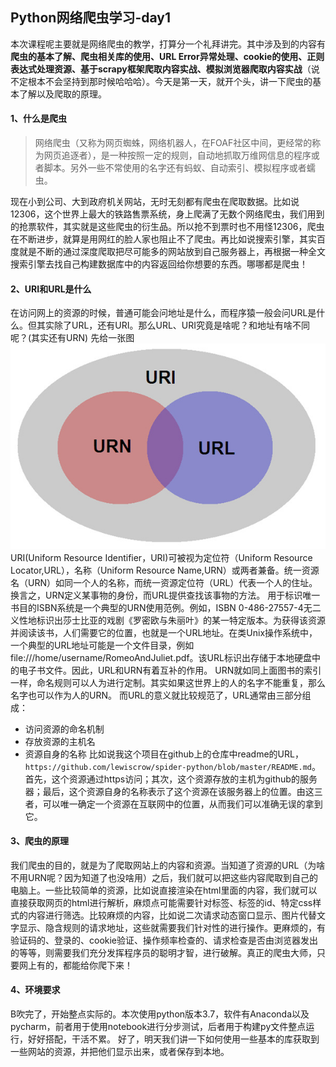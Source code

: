 ## Python网络爬虫学习-day1
本次课程呢主要就是网络爬虫的教学，打算分一个礼拜讲完。其中涉及到的内容有**爬虫的基本了解、爬虫相关库的使用、URL Error异常处理、cookie的使用、正则表达式处理资源、基于scrapy框架爬取内容实战、模拟浏览器爬取内容实战**（说不定根本不会坚持到那时候哈哈哈）。今天是第一天，就开个头，讲一下爬虫的基本了解以及爬取的原理。
#### 1、什么是爬虫
>网络爬虫（又称为网页蜘蛛，网络机器人，在FOAF社区中间，更经常的称为网页追逐者），是一种按照一定的规则，自动地抓取万维网信息的程序或者脚本。另外一些不常使用的名字还有蚂蚁、自动索引、模拟程序或者蠕虫。

现在小到公司、大到政府机关网站，无时无刻都有爬虫在爬取数据。比如说12306，这个世界上最大的铁路售票系统，身上爬满了无数个网络爬虫，我们用到的抢票软件，其实就是这些爬虫的衍生品。所以抢不到票时也不用怪12306，爬虫在不断进步，就算是用网红的脸人家也阻止不了爬虫。再比如说搜索引擎，其实百度就是不断的通过深度爬取把尽可能多的网站放到自己服务器上，再根据一种全文搜索引擎去找自己构建数据库中的内容返回给你想要的东西。哪哪都是爬虫！
#### 2、URI和URL是什么
在访问网上的资源的时候，普通可能会问地址是什么，而程序猿一般会问URL是什么。但其实除了URL，还有URI。那么URL、URI究竟是啥呢？和地址有啥不同呢？(其实还有URN)
先给一张图
![图1](https://github.com/lewiscrow/spider-python/blob/master/images/day1-1.png)
URI(Uniform Resource Identifier，URI)可被视为定位符（Uniform Resource Locator,URL），名称（Uniform Resource Name,URN）或两者兼备。统一资源名（URN）如同一个人的名称，而统一资源定位符（URL）代表一个人的住址。换言之，URN定义某事物的身份，而URL提供查找该事物的方法。
用于标识唯一书目的ISBN系统是一个典型的URN使用范例。例如，ISBN 0-486-27557-4无二义性地标识出莎士比亚的戏剧《罗密欧与朱丽叶》的某一特定版本。为获得该资源并阅读该书，人们需要它的位置，也就是一个URL地址。在类Unix操作系统中，一个典型的URL地址可能是一个文件目录，例如file:///home/username/RomeoAndJuliet.pdf。该URL标识出存储于本地硬盘中的电子书文件。因此，URL和URN有着互补的作用。
URN就如同上面图书的索引一样，命名规则可以人为进行定制。其实如果这世界上的人的名字不能重复，那么名字也可以作为人的URN。
而URL的意义就比较规范了，URL通常由三部分组成：
* 访问资源的命名机制
* 存放资源的主机名
* 资源自身的名称
比如说我这个项目在github上的仓库中readme的URL，`https://github.com/lewiscrow/spider-python/blob/master/README.md`。首先，这个资源通过https访问；其次，这个资源存放的主机为github的服务器；最后，这个资源自身的名称表示了这个资源在该服务器上的位置。由这三者，可以唯一确定一个资源在互联网中的位置，从而我们可以准确无误的拿到它。
#### 3、爬虫的原理
我们爬虫的目的，就是为了爬取网站上的内容和资源。当知道了资源的URL（为啥不用URN呢？因为知道了也没啥用）之后，我们就可以把这些内容爬取到自己的电脑上。一些比较简单的资源，比如说直接渲染在html里面的内容，我们就可以直接获取网页的html进行解析，麻烦点可能需要针对标签、标签的id、特定css样式的内容进行筛选。比较麻烦的内容，比如说二次请求动态窗口显示、图片代替文字显示、隐含规则的请求地址，这些就需要我们针对性的进行操作。更麻烦的，有验证码的、登录的、cookie验证、操作频率检查的、请求检查是否由浏览器发出的等等，则需要我们充分发挥程序员的聪明才智，进行破解。真正的爬虫大师，只要网上有的，都能给你爬下来！
#### 4、环境要求
B吹完了，开始整点实际的。本次使用python版本3.7，软件有Anaconda以及pycharm，前者用于使用notebook进行分步测试，后者用于构建py文件整点运行，好好搭配，干活不累。
好了，明天我们讲一下如何使用一些基本的库获取到一些网站的资源，并把他们显示出来，或者保存到本地。
